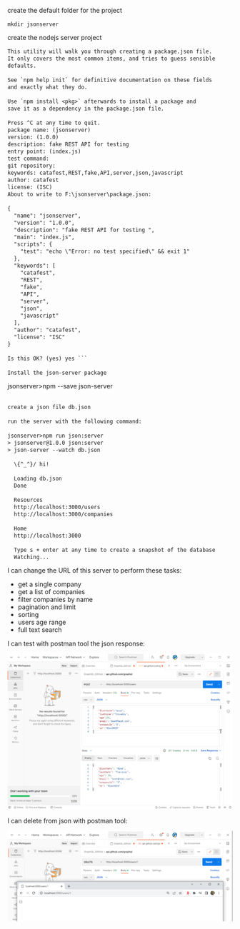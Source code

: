 create the default folder for the project

```
mkdir jsonserver
```

create the nodejs server project 

```jsonserver>npm init
This utility will walk you through creating a package.json file.
It only covers the most common items, and tries to guess sensible defaults.

See `npm help init` for definitive documentation on these fields
and exactly what they do.

Use `npm install <pkg>` afterwards to install a package and
save it as a dependency in the package.json file.

Press ^C at any time to quit.
package name: (jsonserver)
version: (1.0.0)
description: fake REST API for testing
entry point: (index.js)
test command:
git repository:
keywords: catafest,REST,fake,API,server,json,javascript
author: catafest
license: (ISC)
About to write to F:\jsonserver\package.json:

{
  "name": "jsonserver",
  "version": "1.0.0",
  "description": "fake REST API for testing ",
  "main": "index.js",
  "scripts": {
    "test": "echo \"Error: no test specified\" && exit 1"
  },
  "keywords": [
    "catafest",
    "REST",
    "fake",
    "API",
    "server",
    "json",
    "javascript"
  ],
  "author": "catafest",
  "license": "ISC"
}

Is this OK? (yes) yes ```

Install the json-server package

```

jsonserver>npm --save json-server

```

create a json file db.json

run the server with the following command: 

jsonserver>npm run json:server
> jsonserver@1.0.0 json:server
> json-server --watch db.json

  \{^_^}/ hi!

  Loading db.json
  Done

  Resources
  http://localhost:3000/users
  http://localhost:3000/companies

  Home
  http://localhost:3000

  Type s + enter at any time to create a snapshot of the database
  Watching...

```
I can change the URL of this server to perform these tasks:
 - get a single company
 - get a list of companies
 - filter companies by name
 - pagination and limit
 - sorting
 - users age range
 - full text search

I can test with postman tool the json response:

![Postman json send](postman_json_001.bmp)

I can delete from json with postman tool:

![Postman json delete](postman_json_002.bmp)
